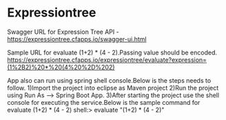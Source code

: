 # Expressiontree

Swagger URL for Expression Tree API  - https://expressiontree.cfapps.io/swagger-ui.html

Sample URL for evaluate (1+2) * (4 - 2).Passing value should be encoded.
https://expressiontree.cfapps.io/expressiontree/evaluate?expression=(1%2B2)%20*%20(4%20%2D%202)

App also can run using spring shell console.Below is the steps needs to follow.
  1)Import the project into eclipse as Maven project
  2)Run the project using Run As --> Spring Boot App.
  3)After starting the project use the shell console for executing the service.Below is the sample command for evaluate (1+2) * (4 - 2)
            shell:> evaluate "(1+2) * (4 - 2)"
  
  

 

